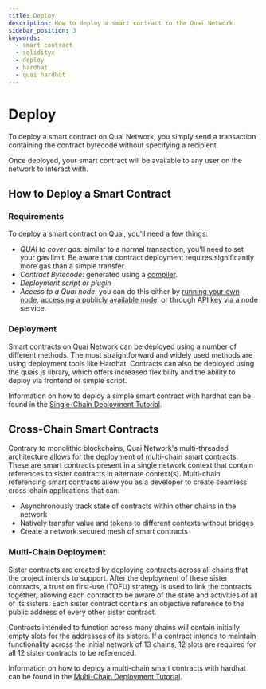 ```yaml
---
title: Deploy
description: How to deploy a smart contract to the Quai Network.
sidebar_position: 3
keywords:
  - smart contract
  - solidityx
  - deploy
  - hardhat
  - quai hardhat
---
```


# Deploy

To deploy a smart contract on Quai Network, you simply send a transaction containing the contract bytecode without specifying a recipient.

Once deployed, your smart contract will be available to any user on the network to interact with.

## How to Deploy a Smart Contract

### Requirements

To deploy a smart contract on Quai, you'll need a few things:

- _QUAI to cover gas_: similar to a normal transaction, you'll need to set your gas limit. Be aware that contract deployment requires significantly more gas than a simple transfer.
- _Contract Bytecode_: generated using a [compiler](https://www.alchemy.com/overviews/solidity-compiler).
- _Deployment script or plugin_
- _Access to a Quai node_: you can do this either by [running your own node](/participate/node/run-a-node.md), [accessing a publicly available node](/develop/networks.md), or through API key via a node service.

### Deployment

Smart contracts on Quai Network can be deployed using a number of different methods. The most straightforward and widely used methods are using deployment tools like Hardhat. Contracts can also be deployed using the quais.js library, which offers increased flexibility and the ability to deploy via frontend or simple script.

Information on how to deploy a simple smart contract with hardhat can be found in the [Single-Chain Deployment Tutorial](/develop/tutorials/single-chain.md).

## Cross-Chain Smart Contracts

Contrary to monolithic blockchains, Quai Network's multi-threaded architecture allows for the deployment of multi-chain smart contracts. These are smart contracts present in a single network context that contain references to sister contracts in alternate context(s). Multi-chain referencing smart contracts allow you as a developer to create seamless cross-chain applications that can:

- Asynchronously track state of contracts within other chains in the network
- Natively transfer value and tokens to different contexts without bridges
- Create a network secured mesh of smart contracts

### Multi-Chain Deployment

Sister contracts are created by deploying contracts across all chains that the project intends to support. After the deployment of these sister contracts, a trust on first-use (TOFU) strategy is used to link the contracts together, allowing each contract to be aware of the state and activities of all of its sisters. Each sister contract contains an objective reference to the public address of every other sister contract.

Contracts intended to function across many chains will contain initially empty slots for the addresses of its sisters. If a contract intends to maintain functionality across the initial network of 13 chains, 12 slots are required for all 12 sister contracts to be referenced.

Information on how to deploy a multi-chain smart contracts with hardhat can be found in the [Multi-Chain Deployment Tutorial](/develop/tutorials/multi-chain.md).
